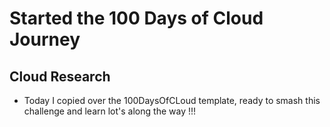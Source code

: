 <!-- This is a template you can use for quick progress days. It removes a lot of the steps we encourage you to share in the longer template 000-DAY-ARTICLE-LONG-TEMPLATE.MD-->

# Started the 100 Days of Cloud Journey 

## Cloud Research

- Today I copied over the 100DaysOfCLoud template, ready to smash this challenge and learn lot's along the way !!!
